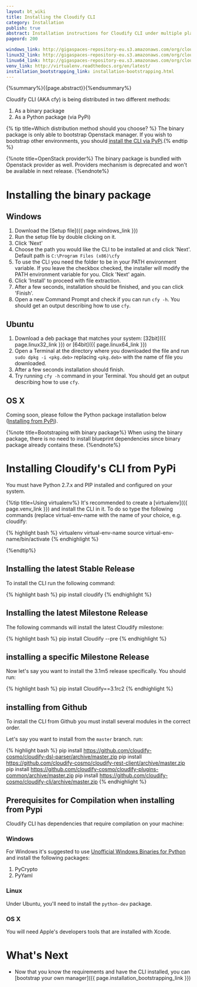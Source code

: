 ```yaml
---
layout: bt_wiki
title: Installing the Cloudify CLI
category: Installation
publish: true
abstract: Installation instructions for Cloudify CLI under multiple platforms
pageord: 200

windows_link: http://gigaspaces-repository-eu.s3.amazonaws.com/org/cloudify3/3.1.0/rc2-RELEASE/cloudify-windows-cli_3.1.0-rc2-b84.exe
linux32_link: http://gigaspaces-repository-eu.s3.amazonaws.com/org/cloudify3/3.1.0/rc2-RELEASE/cloudify-linux32-cli_3.1.0-rc2-b84_i386.deb
linux64_link: http://gigaspaces-repository-eu.s3.amazonaws.com/org/cloudify3/3.1.0/rc2-RELEASE/cloudify-linux64-cli_3.1.0-rc2-b84_amd64.deb
venv_link: http://virtualenv.readthedocs.org/en/latest/
installation_bootstrapping_link: installation-bootstrapping.html
---
```

{%summary%}{{page.abstract}}{%endsummary%}

Cloudify CLI (AKA cfy) is being distributed in two different methods:

1. As a binary package
1. As a Python package (via PyPi)

{% tip title=Which distribution method should you choose? %}
The binary package is only able to bootstrap Openstack manager. If you wish to bootstrap other environments,
you should [install the CLI via PyPi](#installing-from-pypi).{% endtip %}

{%note title=OpenStack provider%}
The binary package is bundled with Openstack provider as well. Providers mechanism is deprecated and won't be available in next release.
{%endnote%}

# Installing the binary package

## Windows

1. Download the [Setup file]({{ page.windows_link }})
1. Run the setup file by double clicking on it.
1. Click 'Next'
1. Choose the path you would like the CLI to be installed at and click 'Next'.
Default path is `C:\Program Files (x86)\cfy`
1. To use the CLI you need the folder to be in your PATH environment variable. If
you leave the checkbox checked, the installer will modify the PATH environment
variable for you. Click 'Next' again.
1. Click 'Install' to proceed with file extraction.
1. After a few seconds, installation should be finished, and you can click 'Finish'.
1. Open a new Command Prompt and check if you can run `cfy -h`. You should get
an output describing how to use `cfy`.

## Ubuntu

1. Download a deb package that matches your system:
[32bit]({{ page.linux32_link }}) or
[64bit]({{ page.linux64_link }})
1. Open a Terminal at the directory where you downloaded the file and run
`sudo dpkg -i <pkg.deb>` replacing `<pkg.deb>` with the name of file you downloaded.
1. After a few seconds installation should finish.
1. Try running `cfy -h` command in your Terminal. You should get an output
describing how to use `cfy`.

## OS X

Coming soon, please follow the Python package installation below ([Installing from PyPi](#installing-from-pypi)).

{%note title=Bootstraping with binary package%}
When using the binary package, there is no need to install blueprint dependencies since binary package already contains these.
{%endnote%}

# Installing Cloudify's CLI from PyPi

You must have Python 2.7.x and PIP installed and configured on your system.

{%tip title=Using virtualenv%}
It's recommended to create a [virtualenv]({{ page.venv_link }}) and install the CLI in it. To do so type the following commands (replace virtual-env-name with the name of your choice, e.g. cloudify:

{% highlight bash %}
virtualenv virtual-env-name
source virtual-env-name/bin/activate
{% endhighlight %}

{%endtip%}

## Installing the latest Stable Release
To install the CLI run the following command:

{% highlight bash %}
pip install cloudify
{% endhighlight %}

## Installing the latest Milestone Release
The following commands will install the latest Cloudify milestone:

{% highlight bash %}
pip install Cloudify --pre
{% endhighlight %}

## installing a specific Milestone Release
Now let's say you want to install the 3.1m5 release specifically. You should run:

{% highlight bash %}
pip install Cloudify==3.1rc2
{% endhighlight %}

## installing from Github
To install the CLI from Github you must install several modules in the correct order.

Let's say you want to install from the `master` branch. run:

{% highlight bash %}
pip install https://github.com/cloudify-cosmo/cloudify-dsl-parser/archive/master.zip
pip install https://github.com/cloudify-cosmo/cloudify-rest-client/archive/master.zip
pip install https://github.com/cloudify-cosmo/cloudify-plugins-common/archive/master.zip
pip install https://github.com/cloudify-cosmo/cloudify-cli/archive/master.zip
{% endhighlight %}

## Prerequisites for Compilation when installing from Pypi
Cloudify CLI has dependencies that require compilation on your machine:

### Windows
For Windows it's suggested to use [Unofficial Windows Binaries for Python](http://www.lfd.uci.edu/~gohlke/pythonlibs)
and install the following packages:

1. PyCrypto
2. PyYaml

### Linux
Under Ubuntu, you'll need to install the `python-dev` package.

### OS X
You will need Apple's developers tools that are installed with Xcode.

# What's Next
* Now that you know the requirements and have the CLI installed, you can [bootstrap your own manager]({{ page.installation_bootstrapping_link }})

